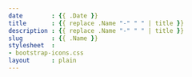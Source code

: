 ```yaml
---
date        : {{ .Date }}
title       : {{ replace .Name "-" " " | title }}
description : {{ replace .Name "-" " " | title }}
slug        : {{ .Name }}
stylesheet  :
- bootstrap-icons.css
layout      : plain
---
```


